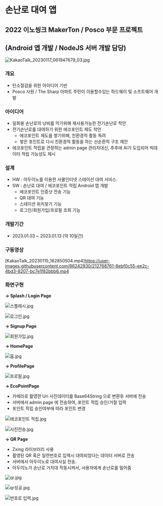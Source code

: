 # 손난로 대여 앱

## 2022 이노씽크 MakerTon / Posco 부문 프로젝트

## (Android 앱 개발 / NodeJS 서버 개발 담당)

![KakaoTalk_20230117_061947679_03.jpg](https://user-images.githubusercontent.com/86242930/212768731-274624cf-8ca9-418a-a69b-8080642ef511.jpg)

### 개요

- 탄소절감을 위한 아이디어 기반
- Posco 사원 / The Sharp 아파트 주민이 이용할수있는 하드웨이 및 소프트웨어 개발

### 아이디어

- 일회용 손난로의 낭비를 막기위해 재사용가능한 전기손난로 착안
- 전기손난로를 대여하기 위한 에코포인트 제도 착안
    - 에코포인트 제도를 쌓기위해, 친환경적 활동 독려
    - 쌓은 포인트로 다시 친환경적 활동을 하는 선순환적 구조 제안
- 에코포인트 적립을 관장하는 admin page 관리자대신, 추후에 AI가 도입되어 빅데이터 적립 가능성도 제시

### 설계

- HW : 아두이노를 이용한 사물인터넷 스테이션 대여 서비스.
- SW :  손난로 대여 / 에코포인트 적립 Android 앱 개발
    - 에코포인트 인증샷 전송 기능
    - QR 대여 기능
    - 스테이션 위치찾기 기능
    - 로그인/회원가입/프로필 조회 기능

### 개발기간

- 2023.01.03 ~ 2023.01.13 (약 10일간)

### 구동영상

[KakaoTalk_20230115_162850504.mp4]https://user-images.githubusercontent.com/86242930/212768761-8ebf0c55-ee2c-4bd3-8207-bc7e1f82bbb6.mp4

### 화면구현

**→ Splash / Login Page**

![스플래시.jpg](https://user-images.githubusercontent.com/86242930/212768773-e65bc4ac-8410-49c4-b288-3c81ab18005a.jpg)

![로그인.jpg](https://user-images.githubusercontent.com/86242930/212768783-c7213c07-54ed-4c83-9dbe-8443f492ab5a.jpg)

**→ Signup Page**

![회원가입.jpg](https://user-images.githubusercontent.com/86242930/212768799-2b69f442-c086-4274-86da-522d9f82233a.jpg)

**→ HomePage** 

![홈.jpg](https://user-images.githubusercontent.com/86242930/212768809-80b85147-479e-4d31-bde6-dccd7e341762.jpg)

**→ ProfilePage**

![프로필.jpg](https://user-images.githubusercontent.com/86242930/212768819-f62fe4ab-8fe2-4504-85ec-3a00f7d6d1eb.jpg)

**→ EcoPointPage** 

- 카메라로 촬영한 Uri 사진데이터를 Base64String 으로 변환후 서버에 전송
- 서버에서 admin page 에 전송하여, 포인트 적립 승인/거절 입력
- 포인트 적립 승인여부에 따라 포인트 변경

![에코포인트 적립.jpg](https://user-images.githubusercontent.com/86242930/212768823-af09b3b1-89f3-45ed-9871-479ad5f4027f.jpg)

![사진전송.jpg](https://user-images.githubusercontent.com/86242930/212768834-47a11518-d9f1-4e7d-9b95-134aa1ffa728.jpg)

**→ QR Page**  

- Zxing 라이브러리 사용
- 촬영된 QR 혹은 일련번호로 입력시 대여되었다는 데이터 서버로 전송
- 서버에서 아두이노로 대여사실 전송.
- 아두이노가 손난로 거치대 작동시켜서, 사용자에게 손난로를 밀어줌

![qr.jpg](https://user-images.githubusercontent.com/86242930/212769054-05fa3624-4267-4b83-bc51-a4548aec1821.jpg)

![qr성공.jpg](https://user-images.githubusercontent.com/86242930/212768848-3e764c5b-db2b-4137-8553-55d31ff59ce0.jpg)

![번호로 입력.jpg](https://user-images.githubusercontent.com/86242930/212768863-5b2bc2e8-c97b-47db-a899-fc7296c102e1.jpg)
